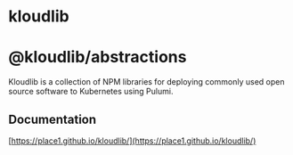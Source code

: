 
# kloudlib

# @kloudlib/abstractions

Kloudlib is a collection of NPM libraries for deploying commonly used
open source software to Kubernetes using Pulumi.

## Documentation

[https://place1.github.io/kloudlib/](https://place1.github.io/kloudlib/)
